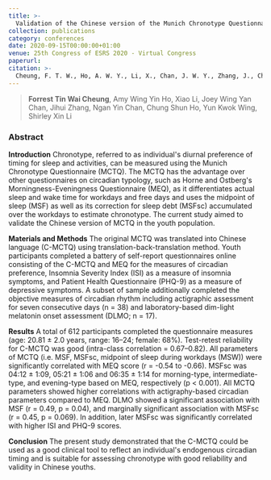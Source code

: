 ```yaml
---
title: >-
  Validation of the Chinese version of the Munich Chronotype Questionnaire in Hong Kong youths
collection: publications
category: conferences
date: 2020-09-15T00:00:00+01:00
venue: 25th Congress of ESRS 2020 - Virtual Congress
paperurl:
citation: >-
  Cheung, F. T. W., Ho, A. W. Y., Li, X., Chan, J. W. Y., Zhang, J., Chan, N. Y., ... & Li, S. X. (2020). Validation of the Chinese version of the Munich Chronotype Questionnaire in Hong Kong youths. Journal of Sleep Reserach, 29(Suppli 1), 327-327.
---
```

> **Forrest Tin Wai Cheung**, Amy Wing Yin Ho, Xiao Li, Joey Wing Yan Chan, Jihui Zhang, Ngan Yin Chan, Chung Shun Ho, Yun Kwok Wing, Shirley Xin Li

### Abstract

**Introduction** Chronotype, referred to as individual's diurnal preference of timing for sleep and activities, can be measured using the Munich Chronotype Questionnaire (MCTQ). The MCTQ has the advantage over other questionnaires on circadian typology, such as Horne and Ostberg's Morningness-Eveningness Questionnaire (MEQ), as it differentiates actual sleep and wake time for workdays and free days and uses the midpoint of sleep (MSF) as well as its correction for sleep debt (MSFsc) accumulated over the workdays to estimate chronotype. The current study aimed to validate the Chinese version of MCTQ in the youth population.

**Materials and Methods** The original MCTQ was translated into Chinese language (C-MCTQ) using translation-back-translation method. Youth participants completed a battery of self-report questionnaires online consisting of the C-MCTQ and MEQ for the measures of circadian preference, Insomnia Severity Index (ISI) as a measure of insomnia symptoms, and Patient Health Questionnaire (PHQ-9) as a measure of depressive symptoms. A subset of sample additionally completed the objective measures of circadian rhythm including actigraphic assessment for seven consecutive days (n = 38) and laboratory-based dim-light melatonin onset assessment (DLMO; n = 17).

**Results** A total of 612 participants completed the questionnaire measures (age: 20.81 ± 2.0 years, range: 16–24; female: 68%). Test-retest reliability for C-MCTQ was good (intra-class correlation = 0.67–0.82). All parameters of MCTQ (i.e. MSF, MSFsc, midpoint of sleep during workdays (MSW)) were significantly correlated with MEQ score (r = -0.54 to -0.66). MSFsc was 04:12 ± 1:09, 05:21 ± 1:06 and 06:35 ± 1:14 for morning-type, intermediate-type, and evening-type based on MEQ, respectively (p < 0.001). All MCTQ parameters showed higher correlations with actigraphy-based circadian parameters compared to MEQ. DLMO showed a significant association with MSF (r = 0.49, p = 0.04), and marginally significant association with MSFsc (r = 0.45, p = 0.069). In addition, later MSFsc was significantly correlated with higher ISI and PHQ-9 scores.

**Conclusion** The present study demonstrated that the C-MCTQ could be used as a good clinical tool to reflect an individual's endogenous circadian timing and is suitable for assessing chronotype with good reliability and validity in Chinese youths.
